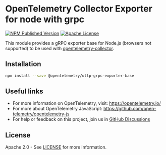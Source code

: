 # OpenTelemetry Collector Exporter for node with grpc

[![NPM Published Version][npm-img]][npm-url]
[![Apache License][license-image]][license-image]

This module provides a gRPC exporter base for Node.js (browsers not supported) to be used with [opentelemetry-collector][opentelemetry-collector-url].

## Installation

```bash
npm install --save @opentelemetry/otlp-grpc-exporter-base
```

## Useful links

- For more information on OpenTelemetry, visit: <https://opentelemetry.io/>
- For more about OpenTelemetry JavaScript: <https://github.com/open-telemetry/opentelemetry-js>
- For help or feedback on this project, join us in [GitHub Discussions][discussions-url]

## License

Apache 2.0 - See [LICENSE][license-url] for more information.

[discussions-url]: https://github.com/open-telemetry/opentelemetry-js/discussions
[license-url]: https://github.com/open-telemetry/opentelemetry-js/blob/main/LICENSE
[license-image]: https://img.shields.io/badge/license-Apache_2.0-green.svg?style=flat
[npm-url]: https://www.npmjs.com/package/@opentelemetry/otlp-grpc-exporter-base
[npm-img]: https://badge.fury.io/js/%40opentelemetry%2Fotlp-grpc-exporter-base.svg
[opentelemetry-collector-url]: https://github.com/open-telemetry/opentelemetry-collector
[semconv-resource-service-name]: https://github.com/open-telemetry/opentelemetry-specification/blob/main/specification/resource/semantic_conventions/README.md#service
[metrics-exporter-url]: https://github.com/open-telemetry/opentelemetry-js/tree/main/experimental/packages/opentelemetry-exporter-metrics-otlp-grpc
